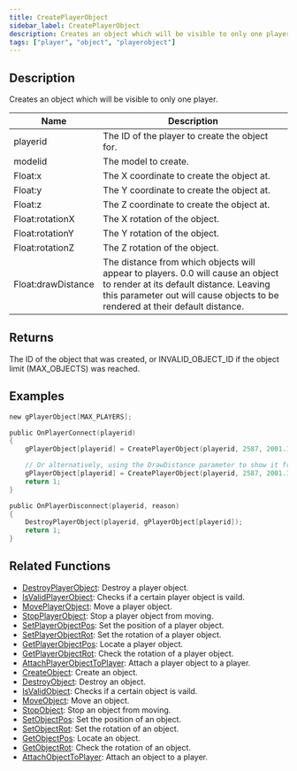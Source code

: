 ```yaml
---
title: CreatePlayerObject
sidebar_label: CreatePlayerObject
description: Creates an object which will be visible to only one player.
tags: ["player", "object", "playerobject"]
---
```


## Description

Creates an object which will be visible to only one player.

| Name               | Description                                                                                                                                                                                                 |
| ------------------ | ----------------------------------------------------------------------------------------------------------------------------------------------------------------------------------------------------------- |
| playerid           | The ID of the player to create the object for.                                                                                                                                                              |
| modelid            | The model to create.                                                                                                                                                                                        |
| Float:x            | The X coordinate to create the object at.                                                                                                                                                                   |
| Float:y            | The Y coordinate to create the object at.                                                                                                                                                                   |
| Float:z            | The Z coordinate to create the object at.                                                                                                                                                                   |
| Float:rotationX    | The X rotation of the object.                                                                                                                                                                               |
| Float:rotationY    | The Y rotation of the object.                                                                                                                                                                               |
| Float:rotationZ    | The Z rotation of the object.                                                                                                                                                                               |
| Float:drawDistance | The distance from which objects will appear to players. 0.0 will cause an object to render at its default distance. Leaving this parameter out will cause objects to be rendered at their default distance. |

## Returns

The ID of the object that was created, or INVALID_OBJECT_ID if the object limit (MAX_OBJECTS) was reached.

## Examples

```c
new gPlayerObject[MAX_PLAYERS];

public OnPlayerConnect(playerid)
{
    gPlayerObject[playerid] = CreatePlayerObject(playerid, 2587, 2001.195679, 1547.113892, 14.283400, 0.0, 0.0, 96.0);

    // Or alternatively, using the DrawDistance parameter to show it from as far away as possible:
    gPlayerObject[playerid] = CreatePlayerObject(playerid, 2587, 2001.195679, 1547.113892, 14.283400, 0.0, 0.0, 96.0, 300.0);
    return 1;
}

public OnPlayerDisconnect(playerid, reason)
{
    DestroyPlayerObject(playerid, gPlayerObject[playerid]);
    return 1;
}
```

## Related Functions

- [DestroyPlayerObject](DestroyPlayerObject): Destroy a player object.
- [IsValidPlayerObject](IsValidPlayerObject): Checks if a certain player object is vaild.
- [MovePlayerObject](MovePlayerObject): Move a player object.
- [StopPlayerObject](StopPlayerObject): Stop a player object from moving.
- [SetPlayerObjectPos](SetPlayerObjectPos): Set the position of a player object.
- [SetPlayerObjectRot](SetPlayerObjectRot): Set the rotation of a player object.
- [GetPlayerObjectPos](GetPlayerObjectPos): Locate a player object.
- [GetPlayerObjectRot](GetPlayerObjectRot): Check the rotation of a player object.
- [AttachPlayerObjectToPlayer](AttachPlayerObjectToPlayer): Attach a player object to a player.
- [CreateObject](CreateObject): Create an object.
- [DestroyObject](DestroyObject): Destroy an object.
- [IsValidObject](IsValidObject): Checks if a certain object is vaild.
- [MoveObject](MoveObject): Move an object.
- [StopObject](StopObject): Stop an object from moving.
- [SetObjectPos](SetObjectPos): Set the position of an object.
- [SetObjectRot](SetObjectRot): Set the rotation of an object.
- [GetObjectPos](GetObjectPos): Locate an object.
- [GetObjectRot](GetObjectRot): Check the rotation of an object.
- [AttachObjectToPlayer](AttachObjectToPlayer): Attach an object to a player.

